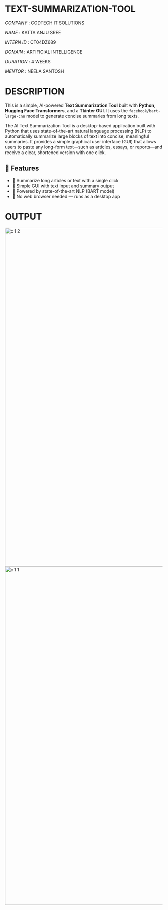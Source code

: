 # TEXT-SUMMARIZATION-TOOL

*COMPANY* : CODTECH IT SOLUTIONS

*NAME* : KATTA ANJU SREE

*INTERN ID* : CT04DZ689

*DOMAIN* : ARTIFICIAL INTELLIGENCE

*DURATION* : 4 WEEKS

*MENTOR* : NEELA SANTOSH

# DESCRIPTION 

This is a simple, AI-powered **Text Summarization Tool** built with **Python**, **Hugging Face Transformers**, and a **Tkinter GUI**. It uses the `facebook/bart-large-cnn` model to generate concise summaries from long texts.

The AI Text Summarization Tool is a desktop-based application built with Python that uses state-of-the-art natural language processing (NLP) to automatically summarize large blocks of text into concise, meaningful summaries. It provides a simple graphical user interface (GUI) that allows users to paste any long-form text—such as articles, essays, or reports—and receive a clear, shortened version with one click.

## 🚀 Features

- 🔹 Summarize long articles or text with a single click
- 🔹 Simple GUI with text input and summary output
- 🔹 Powered by state-of-the-art NLP (BART model)
- 🔹 No web browser needed — runs as a desktop app

# OUTPUT

<img width="1920" height="1080" alt="c 1 2" src="https://github.com/user-attachments/assets/434d28d7-e1f8-4537-bd5b-7b30443ff529" />
<img width="1920" height="1080" alt="c 1 1" src="https://github.com/user-attachments/assets/e452a847-f926-45b6-9de3-dd3bb518541f" />
